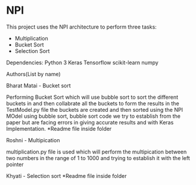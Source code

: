 # NPI

This project uses the NPI architecture to perform three tasks:
- Multiplication
- Bucket Sort 
- Selection Sort

Dependencies:
Python 3
Keras
Tensorflow
scikit-learn
numpy

Authors(List by name)

Bharat Matai - Bucket sort

Performing Bucket Sort which will use bubble sort to sort the different buckets in and then collabrate all the buckets to form the results in the TestModel.py file the buckets are created and then sorted using the NPI MOdel using bubble sort, bubble sort code we try to establish from the paper but are facing errors in giving accurate results and with Keras Implementation.
*Readme file inside folder

Roshni - Multipication

multiplication.py file is used which will perform the multipication between two numbers in the range of 1 to 1000 and trying to establish it with the left pointer

Khyati - Selection sort
*Readme file inside folder

